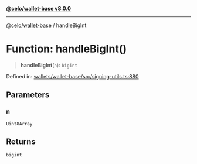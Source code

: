 [**@celo/wallet-base v8.0.0**](../README.md)

***

[@celo/wallet-base](../README.md) / handleBigInt

# Function: handleBigInt()

> **handleBigInt**(`n`): `bigint`

Defined in: [wallets/wallet-base/src/signing-utils.ts:880](https://github.com/celo-org/developer-tooling/blob/master/packages/sdk/wallets/wallet-base/src/signing-utils.ts#L880)

## Parameters

### n

`Uint8Array`

## Returns

`bigint`
